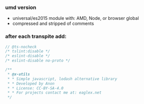 ### umd version
- universal/es2015 module with: AMD, Node, or browser global
- compressed and stripped of comments


### after each transpite add:


```js
// @ts-nocheck
/* tslint:disable */
/* eslint-disable */
/* eslint-disable no-proto */

/**
 * @x-utils
 * * Simple javascript, lodash alternative library
 * * Developed by Anon
 * * License: CC-BY-SA-4.0
 * * For projects contact me at: eaglex.net
 */

```